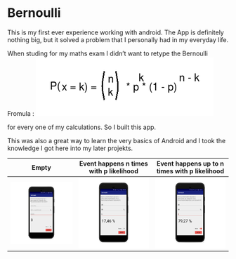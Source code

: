 # Bernoulli

This is my first ever experience working with android.
The App is definitely nothing big, but it solved a problem that I personally had in my everyday life.

When studing for my maths exam I didn’t want to retype the Bernoulli Fromula : 
![](https://github.com/Fasust/Bernoulli/blob/master/material/Die%20Bernoulli-Kette_1.png)

for every one of my calculations. 
So I built this app.

This was also a great way to learn the very basics of Android and I took the knowledge I got here into my later projekts.




| Empty         |  Event happens n times with p likelihood|   Event happens up to n times with p likelihood |
|---|---|---|
| ![](https://github.com/Fasust/Bernoulli/blob/master/material/Screenshot_2018-07-14-19-55-06_pixel_quite_black_portrait.png)|  ![](https://github.com/Fasust/Bernoulli/blob/master/material/Screenshot_2018-07-14-19-55-30_pixel_quite_black_portrait.png) |  ![](https://github.com/Fasust/Bernoulli/blob/master/material/Screenshot_2018-07-14-19-55-37_pixel_quite_black_portrait.png)  |
